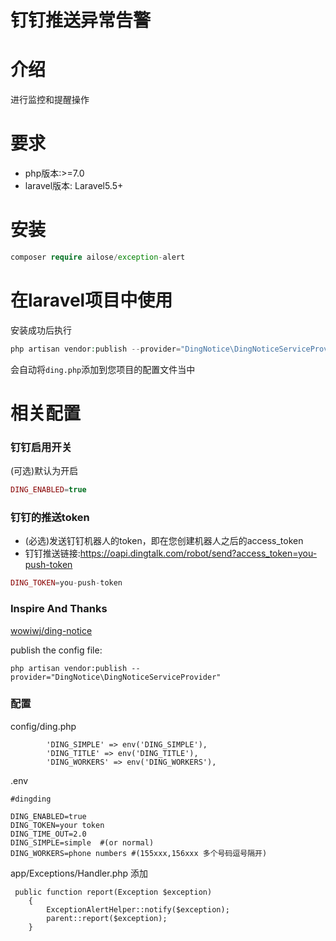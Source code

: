 # 钉钉推送异常告警

# 介绍
进行监控和提醒操作

# 要求
- php版本:>=7.0
- laravel版本: Laravel5.5+


# 安装

```php
composer require ailose/exception-alert

```


# 在laravel项目中使用

安装成功后执行
```php
php artisan vendor:publish --provider="DingNotice\DingNoticeServiceProvider"

```
会自动将`ding.php`添加到您项目的配置文件当中

# 相关配置

### 钉钉启用开关
(可选)默认为开启
```php
DING_ENABLED=true
```
### 钉钉的推送token
- (必选)发送钉钉机器人的token，即在您创建机器人之后的access_token
- 钉钉推送链接:https://oapi.dingtalk.com/robot/send?access_token=you-push-token

```php
DING_TOKEN=you-push-token
```
### Inspire And Thanks
[wowiwj/ding-notice ](https://github.com/wowiwj/ding-notice)

publish the config file:

`php artisan vendor:publish --provider="DingNotice\DingNoticeServiceProvider"`

### 配置

config/ding.php 
```
        'DING_SIMPLE' => env('DING_SIMPLE'),
        'DING_TITLE' => env('DING_TITLE'),
        'DING_WORKERS' => env('DING_WORKERS'),
```

.env

```
#dingding

DING_ENABLED=true
DING_TOKEN=your token
DING_TIME_OUT=2.0
DING_SIMPLE=simple  #(or normal)
DING_WORKERS=phone numbers #(155xxx,156xxx 多个号码逗号隔开)   

```


app/Exceptions/Handler.php
添加

```
 public function report(Exception $exception)
    {
        ExceptionAlertHelper::notify($exception);
        parent::report($exception);
    }

```